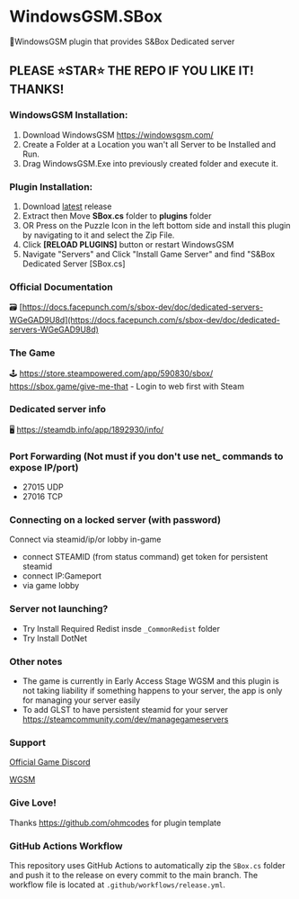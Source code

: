 # WindowsGSM.SBox
🧩WindowsGSM plugin that provides S&Box Dedicated server

## PLEASE ⭐STAR⭐ THE REPO IF YOU LIKE IT! THANKS!

### WindowsGSM Installation: 
1. Download  WindowsGSM https://windowsgsm.com/ 
2. Create a Folder at a Location you wan't all Server to be Installed and Run.
4. Drag WindowsGSM.Exe into previously created folder and execute it.

### Plugin Installation:
1. Download [latest](https://github.com/Prefix/WindowsGSM.SBox/releases/latest) release
2. Extract then Move **SBox.cs** folder to **plugins** folder
3. OR Press on the Puzzle Icon in the left bottom side and install this plugin by navigating to it and select the Zip File.
4. Click **[RELOAD PLUGINS]** button or restart WindowsGSM
5. Navigate "Servers" and Click "Install Game Server" and find "S&Box Dedicated Server [SBox.cs]

### Official Documentation
🗃️ [https://docs.facepunch.com/s/sbox-dev/doc/dedicated-servers-WGeGAD9U8d](https://docs.facepunch.com/s/sbox-dev/doc/dedicated-servers-WGeGAD9U8d)

### The Game
🕹️ https://store.steampowered.com/app/590830/sbox/
https://sbox.game/give-me-that - Login to web first with Steam

### Dedicated server info
🖥️ https://steamdb.info/app/1892930/info/

### Port Forwarding (Not must if you don't use net_ commands to expose IP/port)
- 27015 UDP
- 27016 TCP

### Connecting on a locked server (with password)
Connect via steamid/ip/or lobby in-game 
- connect STEAMID (from status command) get token for persistent steamid
- connect IP:Gameport
- via game lobby 

### Server not launching?
- Try Install Required Redist insde `_CommonRedist` folder
- Try Install DotNet

### Other notes
- The game is currently in Early Access Stage WGSM and this plugin is not taking liability if something happens to your server, the app is only for managing your server easily
- To add GLST to have persistent steamid for your server https://steamcommunity.com/dev/managegameservers

### Support
[Official Game Discord](https://discord.gg/sbox)

[WGSM](https://discord.com/channels/590590698907107340/645730252672335893)

### Give Love!
Thanks https://github.com/ohmcodes for plugin template

### GitHub Actions Workflow
This repository uses GitHub Actions to automatically zip the `SBox.cs` folder and push it to the release on every commit to the main branch. The workflow file is located at `.github/workflows/release.yml`.